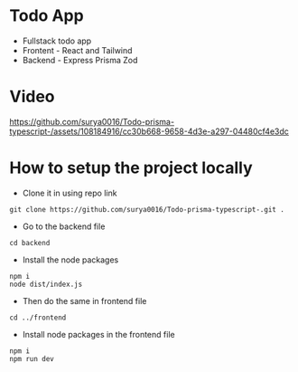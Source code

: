 # Todo App 
- Fullstack todo app
- Frontent - React and Tailwind
- Backend - Express Prisma Zod

# Video


https://github.com/surya0016/Todo-prisma-typescript-/assets/108184916/cc30b668-9658-4d3e-a297-04480cf4e3dc




# How to setup the project locally

- Clone it in using repo link
```
git clone https://github.com/surya0016/Todo-prisma-typescript-.git .
```
- Go to the backend file
```
cd backend
```
- Install the node packages
```
npm i
node dist/index.js
```

- Then do the same in frontend file
```
cd ../frontend
```
- Install node packages in the frontend file
```
npm i
npm run dev
```
